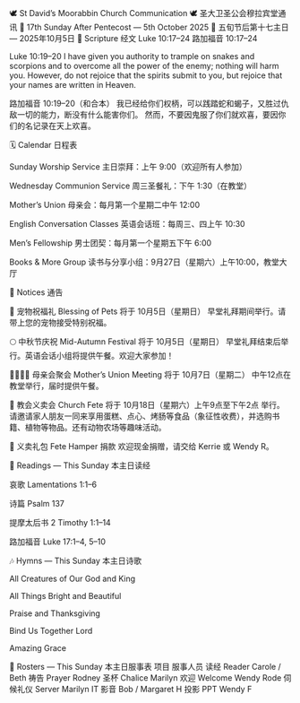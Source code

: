 🕊️ St David’s Moorabbin Church Communication
🕊️ 圣大卫圣公会穆拉宾堂通讯
📅 17th Sunday After Pentecost — 5th October 2025
📅 五旬节后第十七主日 — 2025年10月5日
📖 Scripture 经文
Luke 10:17–24
路加福音 10:17–24

Luke 10:19–20
I have given you authority to trample on snakes and scorpions and to overcome all the power of the enemy; nothing will harm you.
However, do not rejoice that the spirits submit to you, but rejoice that your names are written in Heaven.

路加福音 10:19–20（和合本）
我已经给你们权柄，可以践踏蛇和蝎子，又胜过仇敌一切的能力，断没有什么能害你们。
然而，不要因鬼服了你们就欢喜，要因你们的名记录在天上欢喜。

🗓️ Calendar 日程表

Sunday Worship Service 主日崇拜：上午 9:00（欢迎所有人参加）

Wednesday Communion Service 周三圣餐礼：下午 1:30（在教堂）

Mother’s Union 母亲会：每月第一个星期二中午 12:00

English Conversation Classes 英语会话班：每周三、四上午 10:30

Men’s Fellowship 男士团契：每月第一个星期五下午 6:00

Books & More Group 读书与分享小组：9月27日（星期六）上午10:00，教堂大厅

📌 Notices 通告

🐾 宠物祝福礼 Blessing of Pets
将于 10月5日（星期日） 早堂礼拜期间举行。请带上您的宠物接受特别祝福。

🌕 中秋节庆祝 Mid-Autumn Festival
将于 10月5日（星期日） 早堂礼拜结束后举行。英语会话小组将提供午餐。欢迎大家参加！

👩‍👩‍👧‍👧 母亲会聚会 Mother’s Union Meeting
将于 10月7日（星期二） 中午12点在教堂举行，届时提供午餐。

🎉 教会义卖会 Church Fete
将于 10月18日（星期六）上午9点至下午2点 举行。请邀请家人朋友一同来享用蛋糕、点心、烤肠等食品（象征性收费），并选购书籍、植物等物品。还有动物农场等趣味活动。

🧺 义卖礼包 Fete Hamper 捐款
欢迎现金捐赠，请交给 Kerrie 或 Wendy R。

📖 Readings — This Sunday 本主日读经

哀歌 Lamentations 1:1–6

诗篇 Psalm 137

提摩太后书 2 Timothy 1:1–14

路加福音 Luke 17:1–4, 5–10

🎶 Hymns — This Sunday 本主日诗歌

All Creatures of Our God and King

All Things Bright and Beautiful

Praise and Thanksgiving

Bind Us Together Lord

Amazing Grace

📝 Rosters — This Sunday 本主日服事表
项目	服事人员
读经 Reader	Carole / Beth
祷告 Prayer	Rodney
圣杯 Chalice	Marilyn
欢迎 Welcome	Wendy Rode
伺候礼仪 Server	Marilyn
IT 影音	Bob / Margaret H
投影 PPT	Wendy F
